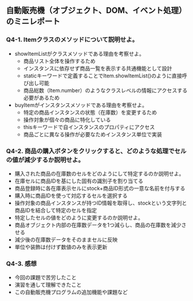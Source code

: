 ## 自動販売機（オブジェクト、DOM、イベント処理）のミニレポート
### Q4-1. Itemクラスのメソッドについて説明せよ。
* showItemListがクラスメソッドである理由を考察せよ。
  * 商品リスト全体を操作するため
  * インスタンスに依存せず商品一覧を表示する共通機能として設計
  * staticキーワードで定義することでItem.showItemList()のように直接呼び出し可能
  * 商品総数（Item.number）のようなクラスレベルの情報にアクセスする必要があるため
* buyItemがインスタンスメソッドである理由を考察せよ。
  * 特定の商品インスタンスの状態（在庫数）を変更するため
  * 操作対象が個々の商品に特化している
  * thisキーワードで自インスタンスのプロパティにアクセス
  * 商品ごとに異なる操作が必要なためインスタンス単位で実装
### Q4-2. 商品の購入ボタンをクリックすると、どのような処理でセルの値が減少するか説明せよ。
* 購入された商品の在庫数のセルをどのようにして特定するのか説明せよ。
 * 在庫セルに商品IDを基にした固有の識別子を割り当てる
  * 商品登録時に各在庫表示セルにstock+商品ID形式の一意な名前を付与する
 * 購入時に商品IDを使って対応するセルを選択する
  * 操作対象の商品インスタンスが持つID情報を取得し、stockという文字列と商品IDを結合して特定のセルを指定
* 特定したセルの値をどのように変更するのか説明せよ。
 * 商品オブジェクト内部の在庫数データを1つ減らし、商品の在庫数を減少させる
 * 減少後の在庫数データをそのままセルに反映
 * 単位や装飾は付けず数値のみを表示更新
### Q4-3. 感想
* 今回の課題で苦労したこと
* 演習を通して理解できたこと
* この自動販売機プログラムの追加機能や課題など
